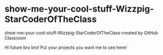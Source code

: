 # show-me-your-cool-stuff-Wizzpig-StarCoderOfTheClass
show-me-your-cool-stuff-Wizzpig-StarCoderOfTheClass created by GitHub Classroom

Hi future bro bro! Put your projects you want me to see here!
